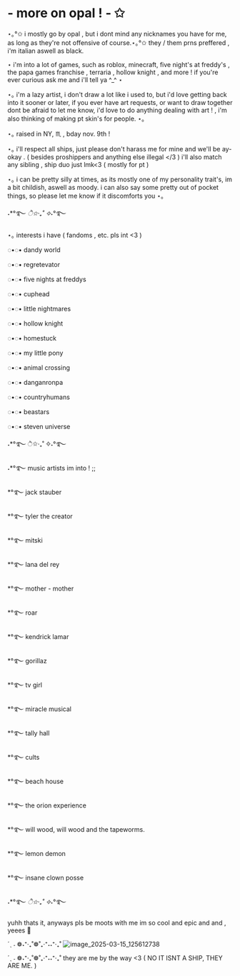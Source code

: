 # - more on opal ! - ✩
⋆｡°✩ i mostly go by opal , but i dont mind any nicknames you have for me, as long as they're not offensive of course.⋆｡°✩ they / them prns preffered , i'm italian aswell as black. 

⋆ i'm into a lot of games, such as roblox, minecraft, five night's at freddy's , the papa games franchise , terraria , hollow knight ,  and more ! if you're ever curious ask me and i'll tell ya ^_^ ⋆

⋆｡ i'm a lazy artist, i don't draw a lot like i used to, but i'd love getting back into it sooner or later, if you ever have art requests, or want to draw together dont be afraid to let me know, i'd love to do anything dealing with art ! , i'm also thinking of making pt skin's for people. ⋆｡

⋆｡  raised in NY, ♏ , bday nov. 9th ! 

⋆｡  i'll respect all ships, just please don't harass me for mine and we'll be ay-okay . ( besides proshippers and anything else illegal </3 ) i'll also match any sibling , ship duo just lmk<3 ( mostly for pt ) 

⋆｡ i can be pretty silly at times, as its mostly one of my personality trait's, im a bit childish, aswell as moody. i can also say some pretty out of pocket things, so please let me know if it discomforts you ⋆｡

˖*°࿐ *ੈ✩‧₊˚ ✧˖*°࿐

⋆｡  interests i have ( fandoms , etc. pls int <3 )

◌•◌• dandy world 

◌•◌• regretevator 

◌•◌• five nights at freddys 

◌•◌• cuphead 

◌•◌• little nightmares 

◌•◌• hollow knight 

◌•◌• homestuck

◌•◌• my little pony 

◌•◌• animal crossing

◌•◌• danganronpa 

◌•◌• countryhumans 

◌•◌• beastars

◌•◌• steven universe 

˖*°࿐ ੈ✩‧₊˚ ✧˖°࿐


˖*°࿐ music artists im into ! ;;

*°࿐ jack stauber

*°࿐ tyler the creator 

*°࿐ mitski 

*°࿐ lana del rey 

*°࿐ mother - mother 

*°࿐ roar 

*°࿐ kendrick lamar

*°࿐ gorillaz

*°࿐ tv girl 

*°࿐ miracle musical

*°࿐ tally hall 

*°࿐ cults

*°࿐ beach house

*°࿐ the orion experience 

*°࿐ will wood, will wood and the tapeworms.

*°࿐ lemon demon

*°࿐ insane clown posse 

˖*°࿐ *ੈ✩‧₊˚ ✧˖*°࿐

yuhh thats it, anyways pls be moots with me im so cool and epic and and , yeees 🥳

 ´ˎ ˗ ❁˖⁺‧₊˚❁˚₊‧⁺˖˖⁺‧₊˚
![image_2025-03-15_125612738](https://github.com/user-attachments/assets/d524b255-bb8e-45e2-acac-5d730df3b839)

 ´ˎ ˗ ❁˖⁺‧₊˚❁˚₊‧⁺˖˖⁺‧₊˚ they are me by the way <3 ( NO IT ISNT A SHIP, THEY ARE ME. ) 

